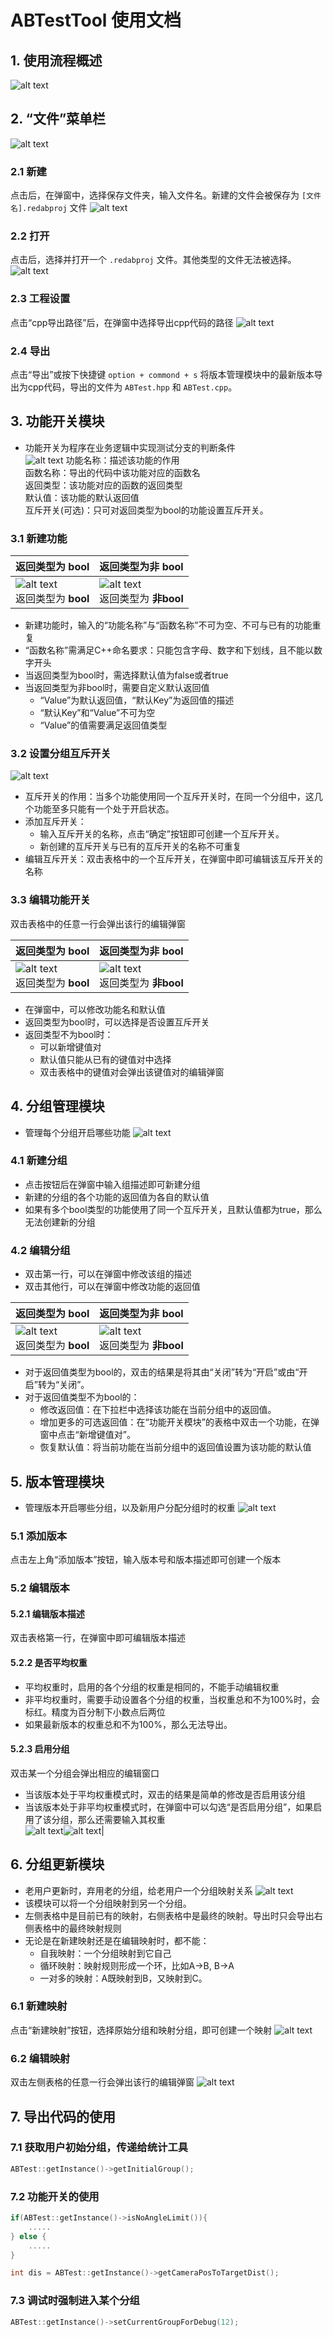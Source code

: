 # ABTestTool 使用文档

## 1. 使用流程概述
![alt text](images/image-1.png)
## 2. “文件”菜单栏
![alt text](images/image.png)
### 2.1 新建
点击后，在弹窗中，选择保存文件夹，输入文件名。新建的文件会被保存为 `[文件名].redabproj` 文件
![alt text](images/image-2.png)
### 2.2 打开
点击后，选择并打开一个 `.redabproj` 文件。其他类型的文件无法被选择。
![alt text](images/image-3.png)
### 2.3 工程设置
点击“cpp导出路径”后，在弹窗中选择导出cpp代码的路径
![alt text](images/image-4.png)
### 2.4 导出
点击“导出”或按下快捷键 `option + commond + s` 将版本管理模块中的最新版本导出为cpp代码，导出的文件为 `ABTest.hpp` 和 `ABTest.cpp`。

## 3. 功能开关模块
- 功能开关为程序在业务逻辑中实现测试分支的判断条件  
![alt text](images/image-5.png)
功能名称：描述该功能的作用  
函数名称：导出的代码中该功能对应的函数名  
返回类型：该功能对应的函数的返回类型  
默认值：该功能的默认返回值  
互斥开关(可选)：只可对返回类型为bool的功能设置互斥开关。  

### 3.1 新建功能
| 返回类型为 bool | 返回类型为非 bool |
| --------------- | ------------------ |
| ![alt text](images/image-6.png)<br/>返回类型为 **bool** | ![alt text](images/image-7.png)<br/>返回类型为 **非bool** |


- 新建功能时，输入的“功能名称”与“函数名称”不可为空、不可与已有的功能重复
- “函数名称”需满足C++命名要求：只能包含字母、数字和下划线，且不能以数字开头
- 当返回类型为bool时，需选择默认值为false或者true
- 当返回类型为非bool时，需要自定义默认返回值  
  - “Value”为默认返回值，“默认Key”为返回值的描述  
  - “默认Key”和“Value”不可为空  
  - “Value”的值需要满足返回值类型

### 3.2 设置分组互斥开关
![alt text](images/image-8.png)
- 互斥开关的作用：当多个功能使用同一个互斥开关时，在同一个分组中，这几个功能至多只能有一个处于开启状态。
- 添加互斥开关：  
  - 输入互斥开关的名称，点击“确定”按钮即可创建一个互斥开关。  
  - 新创建的互斥开关与已有的互斥开关的名称不可重复
- 编辑互斥开关：双击表格中的一个互斥开关，在弹窗中即可编辑该互斥开关的名称

### 3.3 编辑功能开关
双击表格中的任意一行会弹出该行的编辑弹窗  

| 返回类型为 bool | 返回类型为非 bool |
| --------------- | ------------------ |
| ![alt text](images/image-9.png)<br/>返回类型为 **bool** | ![alt text](images/image-10.png)<br/>返回类型为 **非bool** |

- 在弹窗中，可以修改功能名和默认值
- 返回类型为bool时，可以选择是否设置互斥开关
- 返回类型不为bool时：  
  - 可以新增键值对  
  - 默认值只能从已有的键值对中选择  
  - 双击表格中的键值对会弹出该键值对的编辑弹窗  

## 4. 分组管理模块
- 管理每个分组开启哪些功能
![alt text](images/image-11.png)
### 4.1 新建分组
- 点击按钮后在弹窗中输入组描述即可新建分组
- 新建的分组的各个功能的返回值为各自的默认值
- 如果有多个bool类型的功能使用了同一个互斥开关，且默认值都为true，那么无法创建新的分组

### 4.2 编辑分组
- 双击第一行，可以在弹窗中修改该组的描述
- 双击其他行，可以在弹窗中修改功能的返回值  

| 返回类型为 bool | 返回类型为非 bool |
| --------------- | ------------------ |
| ![alt text](images/image-12.png)<br/>返回类型为 **bool** | ![alt text](images/image-13.png)<br/>返回类型为 **非bool** |

- 对于返回值类型为bool的，双击的结果是将其由“关闭”转为“开启”或由“开启”转为“关闭”。
- 对于返回值类型不为bool的：  
  - 修改返回值：在下拉栏中选择该功能在当前分组中的返回值。  
  - 增加更多的可选返回值：在“功能开关模块”的表格中双击一个功能，在弹窗中点击“新增键值对”。  
  - 恢复默认值：将当前功能在当前分组中的返回值设置为该功能的默认值  

## 5. 版本管理模块
- 管理版本开启哪些分组，以及新用户分配分组时的权重
![alt text](images/image-14.png)
### 5.1 添加版本
点击左上角“添加版本”按钮，输入版本号和版本描述即可创建一个版本

### 5.2 编辑版本

#### 5.2.1 编辑版本描述
双击表格第一行，在弹窗中即可编辑版本描述

#### 5.2.2 是否平均权重
- 平均权重时，启用的各个分组的权重是相同的，不能手动编辑权重
- 非平均权重时，需要手动设置各个分组的权重，当权重总和不为100%时，会标红。精度为百分制下小数点后两位
- 如果最新版本的权重总和不为100%，那么无法导出。

#### 5.2.3 启用分组
双击某一个分组会弹出相应的编辑窗口  
- 当该版本处于平均权重模式时，双击的结果是简单的修改是否启用该分组  
- 当该版本处于非平均权重模式时，在弹窗中可以勾选“是否启用分组”，如果启用了该分组，那么还需要输入其权重  
![alt text](images/image-15.png)![alt text](images/image-16.png)|

## 6. 分组更新模块
- 老用户更新时，弃用老的分组，给老用户一个分组映射关系
![alt text](images/image-17.png)
- 该模块可以将一个分组映射到另一个分组。
- 左侧表格中是目前已有的映射，右侧表格中是最终的映射。导出时只会导出右侧表格中的最终映射规则
- 无论是在新建映射还是在编辑映射时，都不能：  
  - 自我映射：一个分组映射到它自己  
  - 循环映射：映射规则形成一个环，比如A->B, B->A  
  - 一对多的映射：A既映射到B，又映射到C。  

### 6.1 新建映射
点击“新建映射”按钮，选择原始分组和映射分组，即可创建一个映射
![alt text](images/image-18.png)
### 6.2 编辑映射
双击左侧表格的任意一行会弹出该行的编辑弹窗
![alt text](images/image-19.png)
## 7. 导出代码的使用

### 7.1 获取用户初始分组，传递给统计工具

```cpp
ABTest::getInstance()->getInitialGroup();
```

### 7.2 功能开关的使用

```cpp
if(ABTest::getInstance()->isNoAngleLimit()){
    .....
} else {
    .....
}
```

```cpp
int dis = ABTest::getInstance()->getCameraPosToTargetDist();
```

### 7.3 调试时强制进入某个分组

```cpp
ABTest::getInstance()->setCurrentGroupForDebug(12);
```